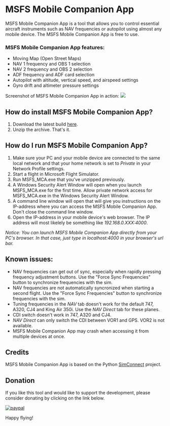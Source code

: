 # MSFS Mobile Companion App
MSFS Mobile Companion App is a tool that allows you to control essential aircraft instruments such as NAV frequencies or autopilot using almost any mobile device. The MSFS Mobile Companion App is free to use.

### MSFS Mobile Companion App features:
- Moving Map (Open Street Maps)
- NAV 1 frequency and OBS 1 selection
- NAV 2 frequency and OBS 2 selection
- ADF frequency and ADF card selection
- Autopilot with altitude, vertical speed, and airspeed settings
- Gyro drift and altimeter pressure settings

Screenshot of MSFS Mobile Companion App in action:
![](images/MSFS_Landing_Inspector_Screenshot.png)


## How do install MSFS Mobile Companion App?
1. Download the latest build [here](https://github.com/hankhank10/MSFS2020-cockpit-companion).
2. Unzip the archive. That's it.

## How do I run MSFS Mobile Companion App?
1. Make sure your PC and your mobile device are connected to the same local network and that your home network is set to *Private* in your Network Profile settings. 
2. Start a flight in Microsoft Flight Simulator.
3. Run MSFS_MCA.exe that you've unzipped previously.
4. A Windows Security Alert Window will open when you launch MSFS_MCA.exe for the first time. Allow private network access for MSFS_MCA.exe in the Windows Security Alert Window.
5. A command line window will open that will give you instructions on the IP-address where you can access the MSFS Mobile Companion App. Don't close the command line window.
6. Open the IP-address in your mobile device's web browser. The IP address will most likelely be something like *192.168.0.XXX:4000*.

*Notice: You can launch MSFS Mobile Companion App directly from your PC's browser. In that case, just type in localhost:4000 in your browser's url bar.* 

## Known issues:
- NAV frequencies can get out of sync, especially when rapidly pressing frequency adjustment buttons. Use the "Force Sync Frequencies" button to synchronize frequencies with the sim.
- NAV frequencies are not automatically syncronized when starting a second flight. Use the "Force Sync Frequencies" button to synchronize frequencies with the sim.
- Tuning frequencies in the *NAV* tab doesn't work for the default 747, A320, CJ4 and King Air 350i. Use the *NAV Direct* tab for these planes.
- CDI switch doesn't work in 747, A320 and CJ4.
- *NAV Direct* can only switch the CDI between VOR1 and GPS. VOR2 is not available.
- MSFS Mobile Companion App may crash when accessing it from multiple devices at once.

## Credits
MSFS Mobile Companion App is based on the Python [SimConnect](https://pypi.org/project/SimConnect/) project.

## Donation
If you like this tool and would like to support the development, please consider donating by clicking on the link below.

[![paypal](https://www.paypalobjects.com/en_US/i/btn/btn_donateCC_LG.gif)](https://www.paypal.com/cgi-bin/webscr?cmd=_s-xclick&hosted_button_id=CXDDYFUSWA2Z4&source=url)

Happy flying!

